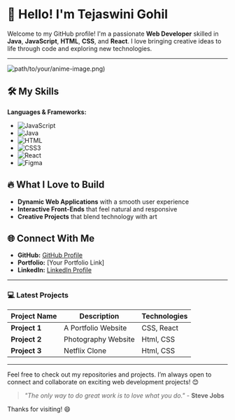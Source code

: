 # 👋 Hello! I'm Tejaswini Gohil
Welcome to my GitHub profile! I'm a passionate **Web Developer** skilled in **Java**, **JavaScript**, **HTML**, **CSS**, and **React**. I love bringing creative ideas to life through code and exploring new technologies.

---

![path/to/your/anime-image.png](https://image.lexica.art/full_jpg/65fb86dc-cfe9-4c4a-89f8-d76d610eb498))

## 🛠️ My Skills
**Languages & Frameworks:**
- ![JavaScript](https://img.shields.io/badge/JavaScript-F7DF1E?style=for-the-badge&logo=javascript&logoColor=black)
- ![Java](https://img.shields.io/badge/Java-007396?style=for-the-badge&logo=java&logoColor=white)
- ![HTML](https://img.shields.io/badge/HTML5-E34F26?style=for-the-badge&logo=html5&logoColor=white)
- ![CSS3](https://img.shields.io/badge/CSS3-1572B6?style=for-the-badge&logo=css3&logoColor=white)
- ![React](https://img.shields.io/badge/React-61DAFB?style=for-the-badge&logo=react&logoColor=black)
- ![Figma](https://img.shields.io/badge/Figma-F24E1E?style=for-the-badge&logo=figma&logoColor=white)

## 🔥 What I Love to Build
- **Dynamic Web Applications** with a smooth user experience
- **Interactive Front-Ends** that feel natural and responsive
- **Creative Projects** that blend technology with art

## 🌐 Connect With Me
- **GitHub:** [GitHub Profile](https://github.com/Tejas-824/Tejas-824)
- **Portfolio:** [Your Portfolio Link]
- **LinkedIn:** [LinkedIn Profile](www.linkedin.com/in/tejaswini-gohil-43751429b)

---

### 💻 Latest Projects
| Project Name | Description | Technologies |
|--------------|-------------|--------------|
| **Project 1** | A Portfolio Website| CSS, React |
| **Project 2** | Photography Website | Html, CSS |
| **Project 3** | Netflix Clone | Html, CSS |

---

Feel free to check out my repositories and projects. I’m always open to connect and collaborate on exciting web development projects! 😊

> *"The only way to do great work is to love what you do."* - **Steve Jobs**

Thanks for visiting! 😄
